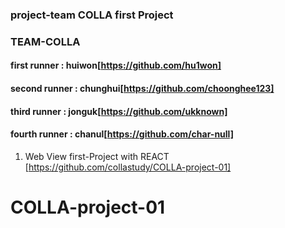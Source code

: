### project-team COLLA first Project

### TEAM-COLLA

#### first runner : huiwon[https://github.com/hu1won]

#### second runner : chunghui[https://github.com/choonghee123]

#### third runner : jonguk[https://github.com/ukknown]

#### fourth runner : chanul[https://github.com/char-null]

1. Web View first-Project with REACT [https://github.com/collastudy/COLLA-project-01]

# COLLA-project-01
